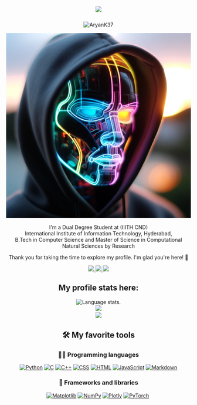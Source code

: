 <h1 align="center">
    <img src="https://readme-typing-svg.herokuapp.com/?font=Righteous&size=35&center=true&vCenter=true&width=500&height=70&duration=4000&lines=Hi+There!+👋;+I'm+Aryan+Kumar!;" />
</h1>

<p align="center"> <img src="https://komarev.com/ghpvc/?username=waitnwatch&label=Profile%20views&color=0e75b6&style=flat" alt="AryanK37" /> </p>

<p align="center">
    <img src="AI.webp" width="800">
</p>
<p align="center">
    I'm a Dual Degree Student at (IIITH CND)<br>
    International Institute of Information Technology, Hyderabad, <br>
    B.Tech in Computer Science and Master of Science in Computational Natural Sciences by Research
</p>

<p align="center">
    Thank you for taking the time to explore my profile. I'm glad you're here! 🎉
</p>
<div align="center"> 
  <a href="mailto:aryk8an@gmail.com">
    <img src="https://img.shields.io/badge/Gmail-333333?style=for-the-badge&logo=gmail&logoColor=red" />
  </a>
  <a href="https://www.linkedin.com/in/aryan-kumar-4b5327269/?originalSubdomain=in" target="_blank">
    <img src="https://img.shields.io/badge/LinkedIn-0077B5?style=for-the-badge&logo=linkedin&logoColor=white" target="_blank" />
  </a>
  <a href="https://codeforces.com/profile/aryk8an">
    <img src="https://img.shields.io/badge/Codeforces-445f9d?style=for-the-badge&logo=Codeforces&logoColor=white"/>
  </a>

## **My profile stats here:**

<div align="center">
    <img src="https://github-readme-stats.vercel.app/api?username=AryanK37&show_icons=true&theme=material-palenight" alt="Language stats.">
</div>

<div align="center">
    <a href="https://github.com/AryanK37">
        <img src="https://github-readme-streak-stats.herokuapp.com/?user=AryanK37&theme=material-palenight&include_all_commits=true&count_private=true" />
    </a>
</div>

<div align="center">
    <a href="https://github.com/AryanK37">
        <img src="https://github-readme-stats.vercel.app/api/top-langs/?username=AryanK37&theme=material-palenight&layout=compact" />
    </a>
</div>

## 🛠️ My favorite tools

### 👨‍💻 Programming languages

<div align="center">
    <a href="https://github.com/AryanK37"><img alt="Python" src="https://img.shields.io/badge/Python%20-%2314354C.svg?logo=python&logoColor=white"></a>
    <a href="https://github.com/AryanK37"><img alt="C" src="https://img.shields.io/badge/C%20-%232370ED.svg?logo=c&logoColor=white"></a>
    <a href="https://github.com/AryanK37"><img alt="C++" src="https://img.shields.io/badge/C++%20-%2300599C.svg?logo=c%2B%2B&logoColor=white"></a>
    <a href="https://github.com/AryanK37"><img alt="CSS" src="https://img.shields.io/badge/CSS%20-%231572B6.svg?logo=css3&logoColor=white"></a>
    <a href="https://github.com/AryanK37"><img alt="HTML" src="https://img.shields.io/badge/HTML%20-%23E34F26.svg?logo=html5&logoColor=white"></a>
    <a href="https://github.com/AryanK37"><img alt="JavaScript" src="https://img.shields.io/badge/JavaScript%20-%23F7DF1E.svg?logo=javascript&logoColor=black"></a>
    <a href="https://github.com/AryanK37"><img alt="Markdown" src="https://img.shields.io/badge/Markdown-%23000000.svg?logo=markdown&logoColor=white"></a>
</div>

### 🧰 Frameworks and libraries

<div align="center">
    <a href="https://github.com/AryanK37"><img alt="Matplotlib" src="https://img.shields.io/badge/Matplotlib-%23ffffff.svg?logo=Matplotlib&logoColor=black"></a>
    <a href="https://github.com/AryanK37"><img alt="NumPy" src="https://img.shields.io/badge/numpy-%23013243.svg?logo=numpy&logoColor=white"></a>
    <a href="https://github.com/AryanK37"><img alt="Plotly" src="https://img.shields.io/badge/Plotly-%233F4F75.svg?ogo=plotly&logoColor=white"></a>
    <a href="https://github.com/AryanK37"><img alt="PyTorch" src="https://img.shields.io/badge/PyTorch-%23EE4C2C.svg?logo=PyTorch&logoColor=white"></a>
    <a href="https://github.com/AryanK37"><img

